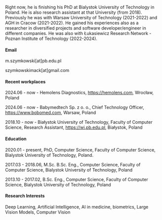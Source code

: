 Right now, he is finishing his PhD at Bialystok University of Technology in Poland. He is also research assistant at that University (from 2018). Previously he was with Warsaw University of Technology (2021-2022) and AGH in Cracow (2021-2022). He gained his experiences also as a researcher in diversified projects and software developer/engineer in different companies. He was also with Łukasiewicz Research Network - Poznan Institute of Technology (2022-2024).

#### Email
m.szymkowski[at]pb.edu.pl

szymkowskimack[at]gmail.com

#### Recent workplaces
2024.06 - now - Hemolens Diagnostics, https://hemolens.com, Wrocław, Poland

2024.06 - now - Babymedtech Sp. z o. o., Chief Technology Officer, https://www.bobomed.com, Warsaw, Poland

2018.10 - now - Białystok University of Technology, Faculty of Computer Science, Research Assistant, https://wi.pb.edu.pl, Białystok, Poland 

#### Education
2020.01 - present, PhD, Computer Science, Faculty of Computer Science, Bialystok University of Technology, Poland.

2017.03 - 2018.06, M.Sc. B.Sc. Eng., Computer Science, Faculty of Computer Science, Bialystok University of Technology, Poland

2013.10 - 2017.02, B.Sc. Eng., Computer Science, Faculty of Computer Science, Bialystok University of Technology, Poland

#### Research Interests
Deep Learning, Artificial Intelligence, AI in medicine, biometrics, Large Vision Models, Computer Vision
